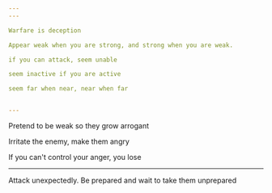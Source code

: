 ```yaml
---
---

Warfare is deception 

Appear weak when you are strong, and strong when you are weak.

if you can attack, seem unable 

seem inactive if you are active 

seem far when near, near when far 


---
```


Pretend to be weak so they grow arrogant 

Irritate the enemy, make them angry

If you can't control your anger, you lose 

---

Attack unexpectedly. Be prepared and wait to take them unprepared


